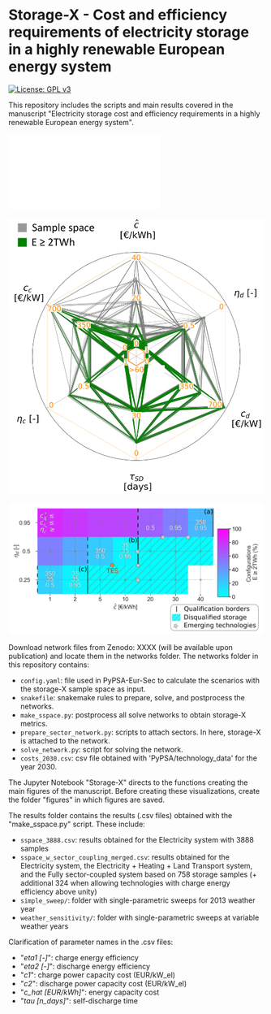 # Storage-X - Cost and efficiency requirements of electricity storage in a highly renewable European energy system

[![License: GPL v3](https://img.shields.io/badge/License-GPLv3-blue.svg)](https://www.gnu.org/licenses/gpl-3.0)

This repository includes the scripts and main results covered in the manuscript "Electricity storage cost and efficiency requirements
in a highly renewable European energy system". 

![panel_fig1](Existing_sketch_all.pdf)

![panel_fig2](Spiderweb_result_0_w_TES_[2]_E_cor_Nperf6_w_legend.png)

![panel_fig3](figure_panel_requirement.png)

Download network files from Zenodo: XXXX (will be available upon publication) and locate them in the networks folder. The networks folder in this repository contains:

- `config.yaml`: file used in PyPSA-Eur-Sec to calculate the scenarios with the storage-X sample space as input.
- `snakefile`: snakemake rules to prepare, solve, and postprocess the networks.
- `make_sspace.py`: postprocess all solve networks to obtain storage-X metrics. 
- `prepare_sector_network.py`: scripts to attach sectors. In here, storage-X is attached to the network.
- `solve_network.py`: script for solving the network.
- `costs_2030.csv`: csv file obtained with 'PyPSA/technology_data' for the year 2030.

The Jupyter Notebook "Storage-X" directs to the functions creating the main figures of the manuscript. Before creating these visualizations, create the folder "figures" in which figures are saved.

The results folder contains the results (.csv files) obtained with the "make_sspace.py" script. These include:
- `sspace_3888.csv`: results obtained for the Electricity system with 3888 samples
- `sspace_w_sector_coupling_merged.csv`: results obtained for the Electricity system, the Electricity + Heating + Land Transport system, and the Fully sector-coupled system based on 758 storage samples (+ additional 324 when allowing technologies with charge energy efficiency above unity)
- `simple_sweep/`: folder with single-parametric sweeps for 2013 weather year
- `weather_sensitivity/`: folder with single-parametric sweeps at variable weather years

Clarification of parameter names in the .csv files:
- "_eta1 [-]_": charge energy efficiency 
- "_eta2 [-]_": discharge energy efficiency
- "_c1_": charge power capacity cost (EUR/kW_el)
- "_c2_": discharge power capacity cost (EUR/kW_el)
- "_c_hat [EUR/kWh]_": energy capacity cost
- "_tau [n_days]_": self-discharge time

